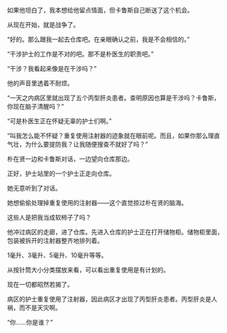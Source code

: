 如果他坦白了，我本想给他留点情面，但卡鲁斯自己断送了这个机会。

从现在开始，就是战争了。

“好的。那么跟我一起去仓库吧。在亲眼确认之前，我是不会相信的。”

“干涉护士的工作是不对的吧。那不是朴医生的职责吧。”

“干涉？我看起来像是在干涉吗？”

他的声音里透着不耐烦。

“一天之内病区里就出现了五个丙型肝炎患者。查明原因也算是干涉吗？卡鲁斯，你现在脑子清醒吗？”

“可是朴医生正在怀疑无辜的护士们啊。”

“叫我怎么能不怀疑？重复使用注射器的迹象就在眼前呢。而且，如果你那么理直气壮，为什么要提防我？让我随便搜查不就好了吗？”

朴在贤一边和卡鲁斯对话，一边望向仓库那边。

正好，护士站里的一个护士正走向仓库。

她无意听到了对话。

她想偷偷处理掉重复使用的注射器——这个直觉掠过朴在贤的脑海。

这些人是把我当成软柿子了吗？

他冲过病区的走廊，进了仓库。先进入仓库的护士正在打开储物柜。储物柜里面，包装被拆开的注射器整齐地排列着。

1毫升、3毫升、5毫升、10毫升等等。

从按针筒大小分类摆放来看，可以看出重复使用是有计划的。

现在一切都昭然若揭了。

病区的护士重复使用了注射器，因此病区才出现了丙型肝炎患者。丙型肝炎是人祸，而不是天灾啊。

“你……你是谁？”